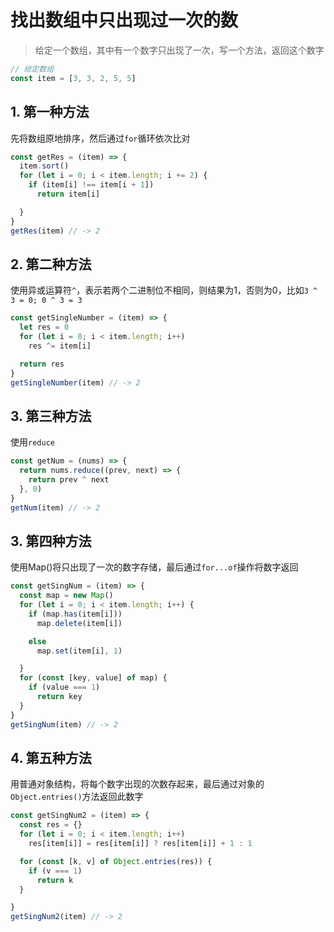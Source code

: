 # 找出数组中只出现过一次的数

> 给定一个数组，其中有一个数字只出现了一次，写一个方法，返回这个数字
```ts
// 给定数组
const item = [3, 3, 2, 5, 5]
```

## 1. 第一种方法
先将数组原地排序，然后通过`for`循环依次比对
```ts
const getRes = (item) => {
  item.sort()
  for (let i = 0; i < item.length; i += 2) {
    if (item[i] !== item[i + 1])
      return item[i]

  }
}
getRes(item) // -> 2
```

## 2. 第二种方法
使用异或运算符`^`，表示若两个二进制位不相同，则结果为1，否则为0，比如`3 ^ 3 = 0; 0 ^ 3 = 3`
```ts
const getSingleNumber = (item) => {
  let res = 0
  for (let i = 0; i < item.length; i++)
    res ^= item[i]

  return res
}
getSingleNumber(item) // -> 2
```

## 3. 第三种方法
使用`reduce`
```ts
const getNum = (nums) => {
  return nums.reduce((prev, next) => {
    return prev ^ next
  }, 0)
}
getNum(item) // -> 2

```
## 3. 第四种方法
使用Map()将只出现了一次的数字存储，最后通过`for...of`操作将数字返回
```ts
const getSingNum = (item) => {
  const map = new Map()
  for (let i = 0; i < item.length; i++) {
    if (map.has(item[i]))
      map.delete(item[i])

    else
      map.set(item[i], 1)

  }
  for (const [key, value] of map) {
    if (value === 1)
      return key
  }
}
getSingNum(item) // -> 2
```

## 4. 第五种方法
用普通对象结构，将每个数字出现的次数存起来，最后通过对象的`Object.entries()`方法返回此数字
```ts
const getSingNum2 = (item) => {
  const res = {}
  for (let i = 0; i < item.length; i++)
    res[item[i]] = res[item[i]] ? res[item[i]] + 1 : 1

  for (const [k, v] of Object.entries(res)) {
    if (v === 1)
      return k
  }

}
getSingNum2(item) // -> 2
```
